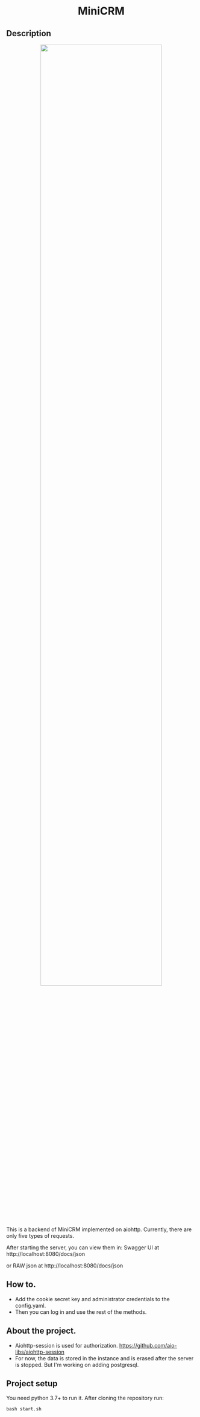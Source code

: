 <h1 align="center">MiniCRM</h1>

## Description
<p align="center">
<img src="https://lh3.googleusercontent.com/1t7nZv7HzOVhJUqdd3vRfxQtnEU2_4eXOgcw8-ZDItYnxOikrmV4yeKkaMsCVsHo1f0TYn4u8gmzxR4iKHGK_Ng9PTdczDGCfzrFaw6_5XlgBu-CUQlcSQbBRaZZS0_NPbRsv3Uj0V4sFJOv_YFBeUGA1TSG3J3e6xzA5h70v2TGq35UB-6lZbvctR1bjnd05U6uVsQKivE51IrfWzM8tnWafb1Q3E5GENE7bPpiUD9nquczm90Xd06SfwWxkuz3DoO6YK3GmOeZHFwpjaqhlMeElWTi1TnDOIgXdIqQ_k_PmFg50a9EwaR1RpRADihL2oXzAw3Vip0s2OEh24VFPmufd0Xv066NUhJ14nTOITHApiPQ8pdmRnIHScZj7W0_FibyxkttI2BgikxWr5PmL3qPyY9Ks5Vkd7-zNfSSPAjZdDDZSvDz1SPZjJpBcxGAzVyEOE1D1LvDikm3hrjpbCHYqlG__UyUB5QCTqRhzs5bfRqRohwREJd43q56VHDyKj--cL_ErgKZG9HLvFtZyu3wPY7qCB58FBPEa1cPhonAGaeF_71SvBqlyIn46mKlSqXXZ6zK7AFagJVdVzIbIgfpi3mfQMpx2XGKRr6gWYFU1NR7PCot_TdAtvP30xYuwrjNVKvdUEpl7pFgra62qG5CgNjVvnr-5sOuOl8W2HthmSGFIQwLlWcjT2DfpFF3M1UArS42ZjANkt8bFJq4ni3_=w1374-h1054-no?authuser=0" width="80%"></p>
This is a backend of MiniCRM implemented on aiohttp. Currently, there are only five types of requests.

After starting the server, you can view them in:
Swagger UI at http://localhost:8080/docs/json

or RAW json at http://localhost:8080/docs/json


## How to.

- Add the cookie secret key and administrator credentials to the config.yaml.
- Then you can log in and use the rest of the methods.

## About the project.

- Aiohttp-session is used for authorization. https://github.com/aio-libs/aiohttp-session
- For now, the data is stored in the instance and is erased after the server is stopped. But I'm working on adding postgresql.

## Project setup
You need python 3.7+ to run it.
After cloning the repository run:
```
bash start.sh
```